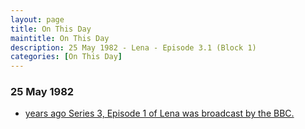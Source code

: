 ```yaml
---
layout: page
title: On This Day
maintitle: On This Day
description: 25 May 1982 - Lena - Episode 3.1 (Block 1)
categories: [On This Day]
---
```


### 25 May 1982
* [<span id="age"></span> years ago Series 3, Episode 1 of Lena was broadcast by the BBC.](/bbc%20one/lena%20-%20series%203/1982/05/25/lena.html)

<!-- Script for calculating number of years ago -->
<script>
var dob = '19820525';
var year = Number(dob.substr(0, 4));
var month = Number(dob.substr(4, 2)) - 1;
var day = Number(dob.substr(6, 2));
var today = new Date();
var age = today.getFullYear() - year;
if (today.getMonth() < month || (today.getMonth() == month && today.getDate() < day)) {
  age--;
}
document.getElementById("age").innerHTML=age;
</script>

